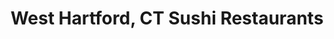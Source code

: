 ---
layout: city
title: West Hartford, CT Sushi Restaurants
permalink: /connecticut/west-hartford/
stateAbbr: CT
stateName: Connecticut
cityName: West Hartford
---